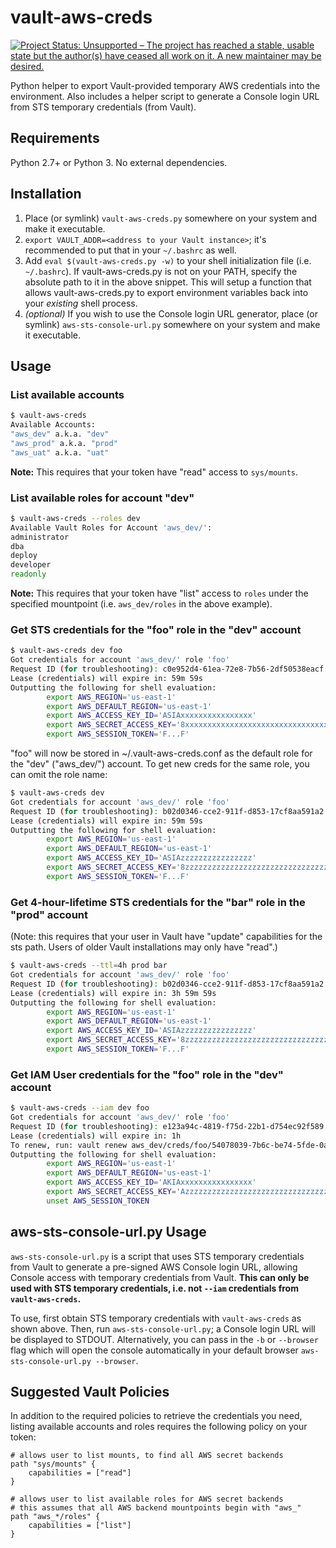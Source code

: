 # vault-aws-creds

[![Project Status: Unsupported – The project has reached a stable, usable state but the author(s) have ceased all work on it. A new maintainer may be desired.](https://www.repostatus.org/badges/2.1.0/unsupported.svg)](https://www.repostatus.org/#unsupported)

Python helper to export Vault-provided temporary AWS credentials into the environment.
Also includes a helper script to generate a Console login URL from STS temporary credentials (from Vault).

## Requirements

Python 2.7+ or Python 3. No external dependencies.

## Installation

1. Place (or symlink) ``vault-aws-creds.py`` somewhere on your system and make it executable.
2. ``export VAULT_ADDR=<address to your Vault instance>``; it's recommended to
  put that in your ``~/.bashrc`` as well.
3. Add ``eval $(vault-aws-creds.py -w)`` to your shell initialization file (i.e. ``~/.bashrc``).
  If vault-aws-creds.py is not on your PATH, specify the absolute path to it in the
  above snippet. This will setup a function that allows vault-aws-creds.py to export environment
  variables back into your _existing_ shell process.
4. *(optional)* If you wish to use the Console login URL generator, place
  (or symlink) ``aws-sts-console-url.py`` somewhere on your system and make it
  executable.

## Usage

### List available accounts

```bash
$ vault-aws-creds
Available Accounts:
"aws_dev" a.k.a. "dev"
"aws_prod" a.k.a. "prod"
"aws_uat" a.k.a. "uat"
```

__Note:__ This requires that your token have "read" access to ``sys/mounts``.

### List available roles for account "dev"

```bash
$ vault-aws-creds --roles dev
Available Vault Roles for Account 'aws_dev/':
administrator
dba
deploy
developer
readonly
```

__Note:__ This requires that your token have "list" access to ``roles`` under the specified mountpoint (i.e. ``aws_dev/roles`` in the above example).

### Get STS credentials for the "foo" role in the "dev" account

```bash
$ vault-aws-creds dev foo
Got credentials for account 'aws_dev/' role 'foo'
Request ID (for troubleshooting): c0e952d4-61ea-72e8-7b56-2df50538eacf
Lease (credentials) will expire in: 59m 59s
Outputting the following for shell evaluation:
        export AWS_REGION='us-east-1'
        export AWS_DEFAULT_REGION='us-east-1'
        export AWS_ACCESS_KEY_ID='ASIAxxxxxxxxxxxxxxxx'
        export AWS_SECRET_ACCESS_KEY='8xxxxxxxxxxxxxxxxxxxxxxxxxxxxxxxxxxxxxxE'
        export AWS_SESSION_TOKEN='F...F'
```

"foo" will now be stored in ~/.vault-aws-creds.conf as the default role for the
"dev" ("aws_dev/") account. To get new creds for the same role, you can omit
the role name:

```bash
$ vault-aws-creds dev
Got credentials for account 'aws_dev/' role 'foo'
Request ID (for troubleshooting): b02d0346-cce2-911f-d853-17cf8aa591a2
Lease (credentials) will expire in: 59m 59s
Outputting the following for shell evaluation:
        export AWS_REGION='us-east-1'
        export AWS_DEFAULT_REGION='us-east-1'
        export AWS_ACCESS_KEY_ID='ASIAzzzzzzzzzzzzzzzz'
        export AWS_SECRET_ACCESS_KEY='8zzzzzzzzzzzzzzzzzzzzzzzzzzzzzzzzzzzzzzE'
        export AWS_SESSION_TOKEN='F...F'
```

### Get 4-hour-lifetime STS credentials for the "bar" role in the "prod" account

(Note: this requires that your user in Vault have "update" capabilities for the sts path. Users of older Vault installations may only have "read".)

```bash
$ vault-aws-creds --ttl=4h prod bar
Got credentials for account 'aws_dev/' role 'foo'
Request ID (for troubleshooting): b02d0346-cce2-911f-d853-17cf8aa591a2
Lease (credentials) will expire in: 3h 59m 59s
Outputting the following for shell evaluation:
        export AWS_REGION='us-east-1'
        export AWS_DEFAULT_REGION='us-east-1'
        export AWS_ACCESS_KEY_ID='ASIAzzzzzzzzzzzzzzzz'
        export AWS_SECRET_ACCESS_KEY='8zzzzzzzzzzzzzzzzzzzzzzzzzzzzzzzzzzzzzzE'
        export AWS_SESSION_TOKEN='F...F'
```

### Get IAM User credentials for the "foo" role in the "dev" account

```bash
$ vault-aws-creds --iam dev foo
Got credentials for account 'aws_dev/' role 'foo'
Request ID (for troubleshooting): e123a94c-4819-f75d-22b1-d754ec92f589
Lease (credentials) will expire in: 1h
To renew, run: vault renew aws_dev/creds/foo/54078039-7b6c-be74-5fde-0adb3b209317
Outputting the following for shell evaluation:
        export AWS_REGION='us-east-1'
        export AWS_DEFAULT_REGION='us-east-1'
        export AWS_ACCESS_KEY_ID='AKIAxxxxxxxxxxxxxxxx'
        export AWS_SECRET_ACCESS_KEY='AzzzzzzzzzzzzzzzzzzzzzzzzzzzzzzzzzzzzzzB'
        unset AWS_SESSION_TOKEN
```

## aws-sts-console-url.py Usage

``aws-sts-console-url.py`` is a script that uses STS temporary credentials
from Vault to generate a pre-signed AWS Console login URL, allowing Console
access with temporary credentials from Vault. **This can only be used with STS
temporary credentials, i.e. not ``--iam`` credentials from ``vault-aws-creds``.**

To use, first obtain STS temporary credentials with ``vault-aws-creds`` as shown
above. Then, run ``aws-sts-console-url.py``; a Console login URL will be displayed
to STDOUT.  Alternatively, you can pass in the `-b` or `--browser` flag which
will open the console automatically in your default browser
`aws-sts-console-url.py --browser`.

## Suggested Vault Policies

In addition to the required policies to retrieve the credentials you need,
listing available accounts and roles requires the following policy on your token:

```
# allows user to list mounts, to find all AWS secret backends
path "sys/mounts" {
    capabilities = ["read"]
}

# allows user to list available roles for AWS secret backends
# this assumes that all AWS backend mountpoints begin with "aws_"
path "aws_*/roles" {
    capabilities = ["list"]
}
```
